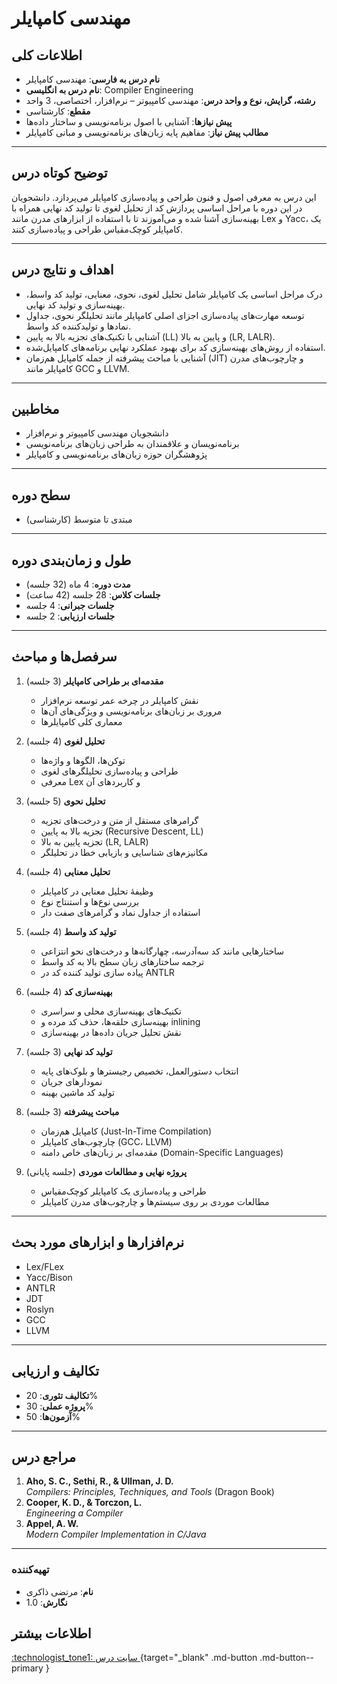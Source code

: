 # مهندسی کامپایلر


## اطلاعات کلی

- **نام درس به فارسی**: مهندسی کامپایلر  
- **نام درس به انگلیسی**: Compiler Engineering  
- **رشته، گرایش، نوع و واحد درس**: مهندسی کامپیوتر – نرم‌افزار، اختصاصی، 3 واحد  
- **مقطع**: کارشناسی  
- **پیش نیازها**: آشنایی با اصول برنامه‌نویسی و ساختار داده‌ها  
- **مطالب پیش نیاز**: مفاهیم پایه زبان‌های برنامه‌نویسی و مبانی کامپایلر  

---


## توضیح کوتاه درس
این درس به معرفی اصول و فنون طراحی و پیاده‌سازی کامپایلر می‌پردازد. دانشجویان در این دوره با مراحل اساسی پردازش کد از تحلیل لغوی تا تولید کد نهایی همراه با بهینه‌سازی آشنا شده و می‌آموزند تا با استفاده از ابزارهای مدرن مانند Lex و Yacc، یک کامپایلر کوچک‌مقیاس طراحی و پیاده‌سازی کنند.

---

## اهداف و نتایج درس

- درک مراحل اساسی یک کامپایلر شامل تحلیل لغوی، نحوی، معنایی، تولید کد واسط، بهینه‌سازی و تولید کد نهایی.  
- توسعه مهارت‌های پیاده‌سازی اجزای اصلی کامپایلر مانند تحلیلگر نحوی، جداول نمادها و تولیدکننده کد واسط.  
- آشنایی با تکنیک‌های تجزیه بالا به پایین (LL) و پایین به بالا (LR, LALR).  
- استفاده از روش‌های بهینه‌سازی کد برای بهبود عملکرد نهایی برنامه‌های کامپایل‌شده.  
- آشنایی با مباحث پیشرفته از جمله کامپایل هم‌زمان (JIT) و چارچوب‌های مدرن کامپایلر مانند GCC و LLVM.  

---

## مخاطبین
- دانشجویان مهندسی کامپیوتر و نرم‌افزار  
- برنامه‌نویسان و علاقمندان به طراحی زبان‌های برنامه‌نویسی  
- پژوهشگران حوزه زبان‌های برنامه‌نویسی و کامپایلر  

---


## سطح دوره

- مبتدی تا متوسط (کارشناسی)

---


## طول و زمان‌بندی دوره

- **مدت دوره**: 4 ماه (32 جلسه)  
- **جلسات کلاس**: 28 جلسه (42 ساعت)  
- **جلسات جبرانی**: 4 جلسه  
- **جلسات ارزیابی**: 2 جلسه  

 

---

## سرفصل‌ها و مباحث

1. **مقدمه‌ای بر طراحی کامپایلر** (3 جلسه)  
 
    - نقش کامپایلر در چرخه عمر توسعه نرم‌افزار 
    - مروری بر زبان‌های برنامه‌نویسی و ویژگی‌های آن‌ها 
    - معماری کلی کامپایلرها  


2. **تحلیل لغوی** (4 جلسه)

    - توکن‌ها، الگوها و واژه‌ها 
    - طراحی و پیاده‌سازی تحلیلگرهای لغوی 
    - معرفی Lex و کاربردهای آن 


3. **تحلیل نحوی** (5 جلسه)  

    - گرامرهای مستقل از متن و درخت‌های تجزیه
    - تجزیه بالا به پایین (Recursive Descent, LL)
    - تجزیه پایین به بالا (LR, LALR)
    - مکانیزم‌های شناسایی و بازیابی خطا در تحلیلگر


4. **تحلیل معنایی** (4 جلسه)  

    - وظیفۀ تحلیل معنایی در کامپایلر
    - بررسی نوع‌ها و استنتاج نوع 
    - استفاده از جداول نماد و گرامرهای صفت دار 


5. **تولید کد واسط** (4 جلسه)  

    - ساختارهایی مانند کد سه‌آدرسه، چهارگانه‌ها و درخت‌های نحو انتزاعی 
    - ترجمه ساختارهای زبان سطح بالا به کد واسط 
    - پیاده سازی تولید کننده کد در ANTLR


6. **بهینه‌سازی کد** (4 جلسه)  

    - تکنیک‌های بهینه‌سازی محلی و سراسری 
    - بهینه‌سازی حلقه‌ها، حذف کد مرده و inlining 
    - نقش تحلیل جریان داده‌ها در بهینه‌سازی 


7. **تولید کد نهایی** (3 جلسه)  

    - انتخاب دستورالعمل، تخصیص رجیسترها و بلوک‌های پایه  
    - نمودارهای جریان  
    - تولید کد ماشین بهینه  


8. **مباحث پیشرفته** (3 جلسه)  

    - کامپایل هم‌زمان (Just-In-Time Compilation)
    - چارچوب‌های کامپایلر (GCC، LLVM)
    - مقدمه‌ای بر زبان‌های خاص دامنه (Domain-Specific Languages)


9. **پروژه نهایی و مطالعات موردی** (جلسه پایانی)  

    - طراحی و پیاده‌سازی یک کامپایلر کوچک‌مقیاس  
    - مطالعات موردی بر روی سیستم‌ها و چارچوب‌های مدرن کامپایلر  


---


## نرم‌افزارها و ابزارهای مورد بحث
- Lex/FLex  
- Yacc/Bison
- ANTLR
- JDT
- Roslyn
- GCC
- LLVM

---

## تکالیف و ارزیابی
- **تکالیف تئوری**: 20% 
- **پروژه عملی**: 30% 
- **آزمون‌ها**: 50%

---

## مراجع درس
1. **Aho, S. C., Sethi, R., & Ullman, J. D.**  
   *Compilers: Principles, Techniques, and Tools* (Dragon Book)  
2. **Cooper, K. D., & Torczon, L.**  
   *Engineering a Compiler*  
3. **Appel, A. W.**  
   *Modern Compiler Implementation in C/Java*  

---

### تهیه‌کننده
- **نام**: مرتضی ذاکری  
- **نگارش**: 1.0


## اطلاعات بیشتر

[:technologist_tone1: سایت درس ](https://m-zakeri.github.io/Compilers){target="_blank" .md-button .md-button--primary } 
